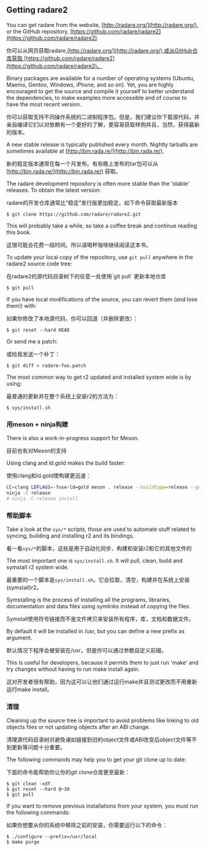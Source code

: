 ## Getting radare2

You can get radare from the website, [http://radare.org/](http://radare.org/), or the GitHub repository, [https://github.com/radare/radare2](https://github.com/radare/radare2).

你可以从网页获取radare,[http://radare.org/](http://radare.org/),或从GitHub仓库获取,[https://github.com/radare/radare2](https://github.com/radare/radare2)。

Binary packages are available for a number of operating systems \(Ubuntu, Maemo, Gentoo, Windows, iPhone, and so on\). Yet, you are highly encouraged to get the source and compile it yourself to better understand the dependencies, to make examples more accessible and of course to have the most recent version.

你可以获取支持不同操作系统的二进制程序包。但是，我们建议你下载源代码，并亲自编译它们以对依赖有一个更好的了解，更容易获取样例并且，当然，获得最新的版本。

A new stable release is typically published every month. Nightly tarballs are sometimes available at [http://bin.rada.re/](http://bin.rada.re/).

新的稳定版本通常在每一个月发布。有些晚上发布的tar包可以从 [http://bin.rada.re/](http://bin.rada.re/) 获取。

The radare development repository is often more stable than the 'stable' releases. To obtain the latest version:

radare的开发仓库通常比“稳定”发行版更加稳定。如下命令获取最新版本

```
$ git clone https://github.com/radare/radare2.git
```

This will probably take a while, so take a coffee break and continue reading this book.

这很可能会花费一段时间。所以请喝杯咖啡继续阅读这本书。

To update your local copy of the repository, use `git pull` anywhere in the radare2 source code tree:

在radare2的源代码目录树下的任意一处使用\`git pull\` 更新本地仓库

```
$ git pull
```

If you have local modifications of the source, you can revert them \(and lose them!\) with:

如果你修改了本地源代码，你可以回退（并删除更改）：

```
$ git reset --hard HEAD
```

Or send me a patch:

或给我发送一个补丁：

```
$ git diff > radare-foo.patch
```

The most common way to get r2 updated and installed system wide is by using:

最普通的更新并在整个系统上安装r2的方法为：

```
$ sys/install.sh
```

### 用meson + ninja构建

There is also a work-in-progress support for Meson.

目前也有对Meson的支持

Using clang and ld.gold makes the build faster:

使用clang和ld.gold使构建更迅速：

```bash
CC=clang LDFLAGS=-fuse-ld=gold meson . release --buildtype=release --prefix ~/.local/stow/radare2/release
ninja -C release
# ninja -C release install
```

### 帮助脚本

Take a look at the `sys/*` scripts, those are used to automate stuff related to syncing, building and installing r2 and its bindings.

看一看`sys/*`的脚本，这些是用于自动化同步、构建和安装r2和它的其他文件的

The most important one is `sys/install.sh`. It will pull, clean, build and symstall r2 system wide.

最重要的一个脚本是`sys/install.sh`。它会拉取，清空，构建并在系统上安装\(symstall\)r2。

Symstalling is the process of installing all the programs, libraries, documentation and data files using symlinks instead of copying the files.

Symstall使用符号链接而不是文件拷贝来安装所有程序，库，文档和数据文件。

By default it will be installed in /usr, but you can define a new prefix as argument.

默认情况下程序会被安装在/usr。但是你可以通过参数自定义前缀。

This is useful for developers, because it permits them to just run 'make' and try changes without having to run make install again.

这对开发者很有帮助，因为这可以让他们通过运行make并且测试更改而不用重新运行make install。

### 清理

Cleaning up the source tree is important to avoid problems like linking to old objects files or not updating objects after an ABI change.

清理源代码目录树对避免诸如链接到旧的object文件或ABI改变后object文件等不到更新等问题十分重要。

The following commands may help you to get your git clone up to date:

下面的命令能帮助你让你的git clone仓库更至最新：

```
$ git clean -xdf
$ git reset --hard @~10
$ git pull
```

If you want to remove previous installations from your system, you must run the following commands:

如果你想要从你的系统中移除之前的安装，你需要运行以下的命令：

```
$ ./configure --prefix=/usr/local
$ make purge
```



